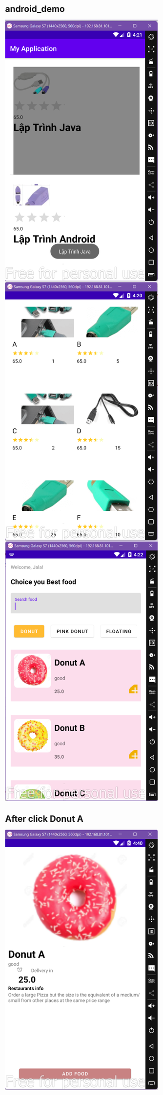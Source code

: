 # android_demo
<img src="./img/BT1.png" width="500">
<img src="./img/BT2.png" width="500">
<img src="./img/BT3_1.png" width="500">
<h1>After click Donut A </h1>
<img src="./img/BT3_3.png" width="500">
